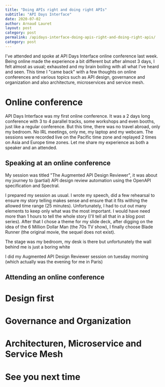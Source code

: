 ```yaml
---
title: "Doing APIs right and doing right APIs"
subtitle: "API Days Interface"
date: 2020-07-02
author: Arnaud Lauret
layout: post
category: post
permalink: /apidays-interface-doing-apis-right-and-doing-right-apis/
category: post
---
```


I've attended and spoke at API Days Interface online conference last week. Being online made the experience a bit different but after almost 3 days, I felt almost as usual; exhausted and my brain boiling with all what I've heard and seen. This time I "came back" with a few thoughts on online conferences and various topics such as API design, governance and organization and also architecture, microservices and service mesh.

# Online conference

API Days Interface was my first online conference. It was a 2 days long conference with 3 to 4 parallel tracks, some workshops and even booths, just like a regular conference.
But this time, there was no travel abroad, only my bedroom. No IRL meetings, only me, my laptop and my webcam. The sessions were recorded live on the Pacific time zone and replayed 2 times on Asia and Europe time zones. Let me share my experience as both a speaker and an attended.

## Speaking at an online conference

My session was titled "The Augmented API Design Reviewer", it was about my journey to (partial) API design review automation using the OpenAPI specification and Spectral.

I prepared my session as usual. I wrote my speech, did a few rehearsal to ensure my story telling makes sense and ensure that it fits withing the allowed time range (25 minutes). Unfortunately, I had to cut out many elements to keep only what was the most important. I would have need more than 1 hours to tell the whole story (I'll tell all that in a blog post series). After that I chose a theme for my slide deck, after digging on the idea of the 6 Million Dollar Man (the 70s TV show), I finally choose Blade Runner (the original movie, the sequel does not exist).

The stage was my bedroom, my desk is there but unfortunately the wall behind me is just a boring white 

I did my Augmented API Design Reviewer session on tuesday morning (which actually was the evening for me in Paris)

## Attending an online conference

# Design first

# Governance and Organization

# Architecturen, Microservice and Service Mesh

# See you next time

